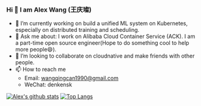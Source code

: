 ### Hi 👋  I am Alex Wang (王庆璨)

<!--
**denkensk/denkensk** is a ✨ _special_ ✨ repository because its `README.md` (this file) appears on your GitHub profile.

Here are some ideas to get you started:

- 🔭 I’m currently working on build a unified ML system on Kubernetes, especially distributed training and scheduling. 
- 🌱 I’m currently learning ...
- 👯 I’m looking to collaborate on ...
- 🤔 I’m looking for help with ...
- 💬 Ask me about ...
- 📫 How to reach me: ...
- 😄 Pronouns: ...
- ⚡ Fun fact: ...
-->

- 🔭 I’m currently working on build a unified ML system on Kubernetes, especially on distributed training and scheduling. 
- 💬 Ask me about: I work on Alibaba Cloud Container Service (ACK). I am a part-time open source engineer(Hope to do something cool to help more people😄).
- 👯 I’m looking to collaborate on cloudnative and make friends with other people.
- 📫 How to reach me 
  - Email: wangqingcan1990@gmail.com 
  - WeChat: denkensk 

[![Alex's github stats](https://github-readme-stats.vercel.app/api?username=denkensk&count_private=true&show_icons=true&theme=radical)](https://github.com/cheyang/github-readme-stats)
[![Top Langs](https://github-readme-stats.vercel.app/api/top-langs/?username=denkensk&hide=HTML,Jupyter%20Notebook&layout=compact&count_private=true&show_icons=true&theme=radical)](https://github.com/denkensk/github-readme-stats)
